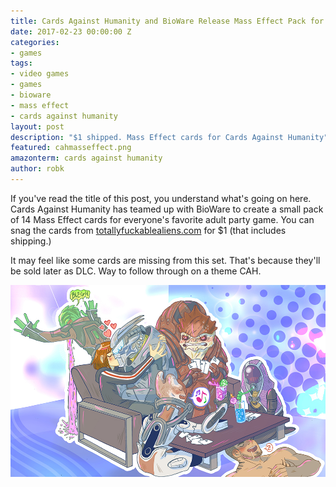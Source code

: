 ```yaml
---
title: Cards Against Humanity and BioWare Release Mass Effect Pack for $1
date: 2017-02-23 00:00:00 Z
categories:
- games
tags:
- video games
- games
- bioware
- mass effect
- cards against humanity
layout: post
description: "$1 shipped. Mass Effect cards for Cards Against Humanity"
featured: cahmasseffect.png
amazonterm: cards against humanity
author: robk
---
```


If you've read the title of this post, you understand what's going on here. Cards Against Humanity has teamed up with BioWare to create a small pack of 14 Mass Effect cards for everyone's favorite adult party game. You can snag the cards from [totallyfuckablealiens.com](https://totallyfuckablealiens.com/) for $1 (that includes shipping.)

It may feel like some cards are missing from this set. That's because they'll be sold later as DLC. Way to follow through on a theme CAH.

![Mass Effect](/images/cah/masseffect.jpg)
